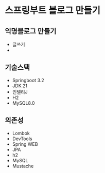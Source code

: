 # 스프링부트 블로그 만들기

## 익명블로그 만들기
- 글쓰기
- 

## 기술스택

- Springboot 3.2
- JDK 21
- 인텔리J
- H2
- MySQL8.0

## 의존성

- Lombok
- DevTools
- Spring WEB
- JPA
- h2
- MySQL
- Mustache